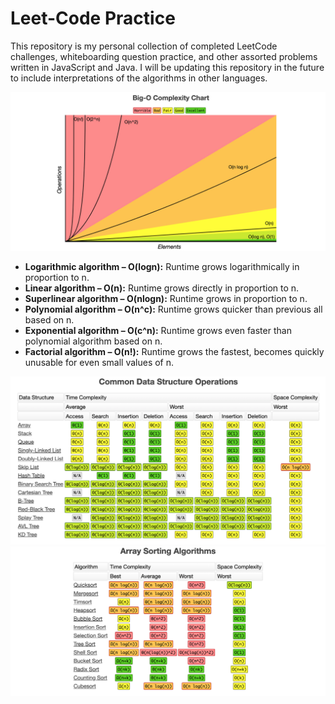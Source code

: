 # Leet-Code Practice 
This repository is my personal collection of completed LeetCode challenges, whiteboarding question practice, and other assorted problems written in JavaScript and Java. I will be updating this repository in the future to include interpretations of the algorithms in other languages.  

![](BigO/bigO_chat.jpg)

- __Logarithmic algorithm – O(logn):__ Runtime grows logarithmically in proportion to n.
- __Linear algorithm – O(n):__ Runtime grows directly in proportion to n.
- __Superlinear algorithm – O(nlogn):__ Runtime grows in proportion to n.
- __Polynomial algorithm – O(n^c):__ Runtime grows quicker than previous all based on n.
- __Exponential algorithm – O(c^n):__ Runtime grows even faster than polynomial algorithm based on n.
- __Factorial algorithm – O(n!):__ Runtime grows the fastest, becomes quickly unusable for even small values of n.

![](BigO/ds_operations_bigO.jpg)  
![](BigO/array_sorting_bigO.jpg) 
